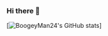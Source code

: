 ### Hi there 👋

<!--
**BoogeyMan24/BoogeyMan24** is a ✨ _special_ ✨ repository because its `README.md` (this file) appears on your GitHub profile.

Here are some ideas to get you started:

- 🔭 I’m currently working on ...
- 🌱 I’m currently learning ...
- 👯 I’m looking to collaborate on ...
- 🤔 I’m looking for help with ...
- 💬 Ask me about ...
- 📫 How to reach me: ...
- 😄 Pronouns: ...
- ⚡ Fun fact: ...
-->


[![BoogeyMan24's GitHub stats](https://github-readme-stats.vercel.app/api?username=BoogeyMan24&show_icons=true&theme=radical)]
